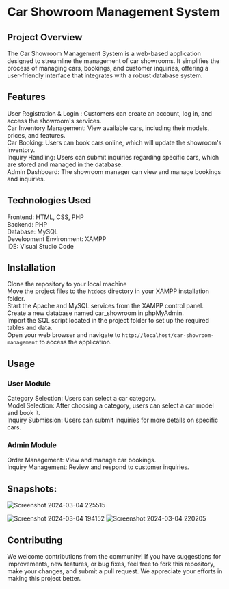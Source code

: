 # Car Showroom Management System
## Project Overview
The Car Showroom Management System is a web-based application designed to streamline the management of car showrooms. It simplifies the process of managing cars, bookings, and customer inquiries, offering a user-friendly interface that integrates with a robust database system.

## Features
User Registration & Login : Customers can create an account, log in, and access the showroom's services.<br/>
Car Inventory Management: View available cars, including their models, prices, and features.<br/>
Car Booking: Users can book cars online, which will update the showroom's inventory.<br/>
Inquiry Handling: Users can submit inquiries regarding specific cars, which are stored and managed in the database.<br/>
Admin Dashboard: The showroom manager can view and manage bookings and inquiries.<br/>
## Technologies Used
Frontend: HTML, CSS, PHP<br/>
Backend: PHP<br/>
Database: MySQL<br/>
Development Environment: XAMPP<br/>
IDE: Visual Studio Code<br/>

## Installation
Clone the repository to your local machine<br/>
Move the project files to the `htdocs` directory in your XAMPP installation folder.<br/>
Start the Apache and MySQL services from the XAMPP control panel.<br/>
Create a new database named car_showroom in phpMyAdmin.<br/>
Import the SQL script located in the project folder to set up the required tables and data.<br/>
Open your web browser and navigate to ```http://localhost/car-showroom-management``` to access the application.<br/>
## Usage
### User Module
Category Selection: Users can select a car category.<br/>
Model Selection: After choosing a category, users can select a car model and book it.<br/>
Inquiry Submission: Users can submit inquiries for more details on specific cars.<br/>
### Admin Module
Order Management: View and manage car bookings.<br/>
Inquiry Management: Review and respond to customer inquiries.<br/>
## Snapshots:
![Screenshot 2024-03-04 225515](https://github.com/user-attachments/assets/96378595-73f4-48fa-b466-5667a321419f)

![Screenshot 2024-03-04 194152](https://github.com/user-attachments/assets/5be5a27a-db14-4132-959b-61770952d1cd)
![Screenshot 2024-03-04 220205](https://github.com/user-attachments/assets/26101ec3-66c4-46d6-a2fa-c07c7cf9b575)




## Contributing
We welcome contributions from the community! If you have suggestions for improvements, new features, or bug fixes, feel free to fork this repository, make your changes, and submit a pull request. We appreciate your efforts in making this project better.
